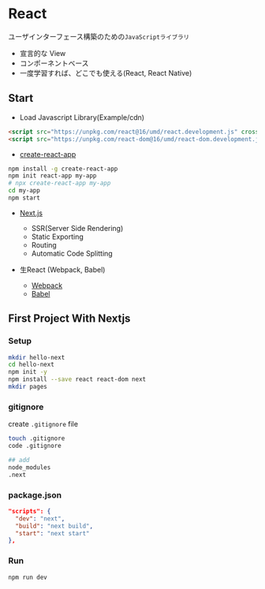 # React

ユーザインターフェース構築のための`JavaScriptライブラリ`

- 宣言的な View
- コンポーネントベース
- 一度学習すれば、どこでも使える(React, React Native)

## Start

- Load Javascript Library(Example/cdn)

```html
<script src="https://unpkg.com/react@16/umd/react.development.js" crossorigin></script>
<script src="https://unpkg.com/react-dom@16/umd/react-dom.development.js" crossorigin></script>
```

- [create-react-app](https://github.com/facebook/create-react-app)

```bash
npm install -g create-react-app
npm init react-app my-app
# npx create-react-app my-app
cd my-app
npm start
```

- [Next.js](https://nextjs.org/)
  - SSR(Server Side Rendering)
  - Static Exporting
  - Routing
  - Automatic Code Splitting

- 生React (Webpack, Babel)
  - [Webpack](https://webpack.js.org/)
  - [Babel](https://babeljs.io/)

## First Project With Nextjs

### Setup

```bash
mkdir hello-next
cd hello-next
npm init -y
npm install --save react react-dom next
mkdir pages
```

### gitignore

create `.gitignore` file

```bash
touch .gitignore
code .gitignore

## add
node_modules
.next
```

### package.json

```json
"scripts": {
  "dev": "next",
  "build": "next build",
  "start": "next start"
},
```

### Run

```bash
npm run dev
```